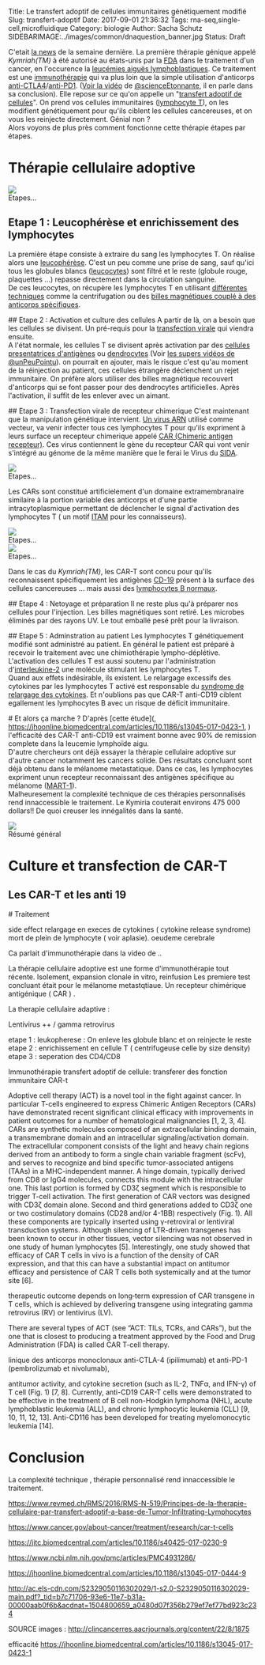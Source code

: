 Title: Le transfert adoptif de cellules immunitaires génétiquement modifié
Slug: transfert-adoptif
Date: 2017-09-01 21:36:32
Tags: rna-seq,single-cell,microfluidique
Category: biologie
Author: Sacha Schutz
SIDEBARIMAGE:../images/common/dnaquestion_banner.jpg
Status: Draft

C'etait [la news](https://www.novartis.com/news/media-releases/novartis-receives-first-ever-fda-approval-car-t-cell-therapy-kymriahtm-ctl019) de la semaine dernière. La première thérapie génique appelé *Kymriah(TM)* à été autorisé au états-unis par la [FDA](https://fr.wikipedia.org/wiki/Food_and_Drug_Administration) dans le traitement d'un cancer, en l'occurence la [leucémies aiguës lymphoblastiques](https://fr.wikipedia.org/wiki/Leuc%C3%A9mie#Leuc.C3.A9mies_aigu.C3.ABs_lymphoblastiques). 
Ce traitement est une [immunothérapie](https://fr.wikipedia.org/wiki/Immunoth%C3%A9rapie) qui va plus loin que la simple utilisation d'anticorps [anti-CTLA4](https://fr.wikipedia.org/wiki/Ipilimumab)/[anti-PD1](https://fr.wikipedia.org/wiki/Nivolumab). ([Voir la vidéo](https://www.youtube.com/watch?v=gxtqGhhomQE) de [@scienceEtonnante](https://www.youtube.com/user/ScienceEtonnante), il en parle dans sa conclusion).
Elle repose sur ce qu'on appelle un "[transfert adoptif de cellules](https://fr.wikipedia.org/wiki/Transfert_adoptif_de_cellules)". On prend vos cellules immunitaires ([lymphocyte T](https://fr.wikipedia.org/wiki/Lymphocyte_T)), on les modifient génétiquement pour qu'ils ciblent les cellules cancereuses, et on vous les reinjecte directement. Génial non ?     
Alors voyons de plus près comment fonctionne cette thérapie étapes par étapes.

# Thérapie cellulaire adoptive 


<div class="figure">     <img src="../images/post28/etapes.jpg" />      <div class="legend">Etapes...</div> </div>

## Etape 1 : Leucophérèse et enrichissement des lymphocytes
La première étape consiste à extraire du sang les lymphocytes T.
On réalise alors une [leucophérèse](https://en.wikipedia.org/wiki/Leukapheresis). C'est un peu comme une prise de sang, sauf qu'ici tous les globules blancs ([leucocytes](https://fr.wikipedia.org/wiki/Leucocyte)) sont filtré et le reste (globule rouge, plaquettes ...) repasse directement dans la circulation sanguine.   
De ces leucocytes, on récupère les lymphocytes T en utilisant [différentes techniques](http://e-sante.futura-sciences.com/_forum/separation-cellules-sang.html) comme la centrifugation ou des [billes magnétiques couplé à des anticorps spécifiques](https://www.ncbi.nlm.nih.gov/pubmed/17680228).

## Etape 2 : Activation et culture des cellules 
A partir de là, on a besoin que les cellules se divisent. Un pré-requis pour la [transfection virale](https://fr.wikipedia.org/wiki/Transfection) qui viendra ensuite.   
A l'état normale, les cellules T se divisent après activation par des [cellules presentatrices d'antigènes](https://fr.wikipedia.org/wiki/Cellule_pr%C3%A9sentatrice_d%27antig%C3%A8ne) ou [dendrocytes](https://fr.wikipedia.org/wiki/Cellule_dendritique) (Voir [les supers vidéos de @unPeuPointu](https://www.youtube.com/watch?v=Mpn87TQbRJE)). on pourrait en ajouter, mais le risque c'est qu'au moment de la réinjection au patient, ces cellules étrangère déclenchent un rejet immunitaire. On préfère alors utiliser des billes magnétique recouvert d'anticorps qui se font passer pour des dendrocytes artificielles. Après l'activation, il suffit de les enlever avec un aimant. 

## Etape 3 : Transfection virale de recepteur chimerique 
C'est maintenant que la manipulation génétique intervient. [Un virus ARN](https://fr.wikipedia.org/wiki/Virus_%C3%A0_ARN) utilisé comme vecteur, va venir infecter tous ces lymphocytes T pour qu'ils expriment à leurs surface un recepteur chimerique appelé [CAR (Chimeric antigen recepteur)](https://fr.wikipedia.org/wiki/R%C3%A9cepteur_antig%C3%A9nique_chim%C3%A9rique). Ces virus contiennent le gène du recepteur CAR qui vont venir s'intégré au génome de la même manière que le ferai le Virus du [SIDA](https://fr.wikipedia.org/wiki/Syndrome_d%27immunod%C3%A9ficience_acquise). 

<div class="figure">     <img src="../images/post28/biobiz.jpg" />      <div class="legend">Etapes...</div> </div>


Les CARs sont constitué artificielement d'un domaine extramembranaire similaire à la portion variable des anticorps et d'une partie intracytoplasmique permettant de déclencher le signal d'activation des lymphocytes T ( un motif [ITAM](https://fr.wikipedia.org/wiki/Motif_d%E2%80%99activation_des_r%C3%A9cepteurs_immuns_bas%C3%A9_sur_la_tyrosine) pour les connaisseurs).   


<div class="figure">     <img src="../images/post28/CAR-t.jpg" />      <div class="legend">Etapes...</div> </div>

<div class="figure">     <img src="../images/post28/car.gif" />      <div class="legend">Etapes...</div> </div>

Dans le cas du *Kymriah(TM)*, les CAR-T sont concu pour qu'ils reconnaissent spécifiquement les antigènes [CD-19](https://en.wikipedia.org/wiki/CD19) présent à la surface des cellules cancereuses ... mais aussi des [lymphocytes B normaux](https://fr.wikipedia.org/wiki/Lymphocyte_B). 

## Etape 4 : Netoyage et préparation 
Il ne reste plus qu'à préparer nos cellules pour l'injection. Les billes magnétiques sont retiré. Les microbes éliminés par des rayons UV. 
Le tout emballé pesé prêt pour la livraison. 

## Etape 5 : Adminstration au patient
Les lymphocytes T génétiquement modifié sont administré au patient. En général le patient est préparé à recevoir le traitement avec une chimiothérapie lympho-déplétive. L'activation des cellules T est aussi soutenu par l'administration d'[interleukine-2](https://fr.wikipedia.org/wiki/Interleukine_2) une molécule stimulant les lymphocytes T.     
Quand aux effets indésirable, ils existent. Le relargage excessifs des cytokines par les lymphocytes T activé est responsable du [syndrome de relargage des cytokines](http://dictionnaire.doctissimo.fr/definition-syndrome-de-relargage-des-cytokines.htm). Et n'oublions pas que CAR-T anti-CD19 ciblent egallement les lymphocytes B avec un risque de déficit immunitaire. 


# Et alors ça marche ? 
D'après [cette étude](, https://jhoonline.biomedcentral.com/articles/10.1186/s13045-017-0423-1, ) l'efficacité des CAR-T anti-CD19 est vraiment bonne avec 90% de remission complete dans la leucemie lymphoïde aigu.     
D'autre chercheurs ont déjà essayer la thérapie cellulaire adoptive sur d'autre cancer notamment les cancers solide. Des résultats concluant sont déjà obtenu dans le mélanome metastatique. Dans ce cas, les lymphocytes expriment unun recepteur reconnaissant des antigènes spécifique au mélanome ([MART-1](https://en.wikipedia.org/wiki/MLANA)).   
Malheuresement la complexité technique de ces thérapies personnalisés rend innaccessible le traitement. Le Kymiria couterait environs 475 000 dollars!! De quoi creuser les innégalités dans la santé. 




<div class="figure">     <img src="../images/post28/juno-leukapherisis.jpg" />      <div class="legend">Résumé général</div> </div>





# Culture et transfection de CAR-T 
## Les CAR-T et les anti 19 

# Traitement 

side effect 
relargage en execes de cytokines ( cytokine release syndrome)
mort de plein de lymphocyte  ( voir aplasie).
oeudeme cerebrale


Ca parlait d'immunothérapie dans la video de .. 

La thérapie cellulaire adoptive est une forme d'immunothérapie tout récente. 
Isolement, expansion clonale in vitro, reinfusion 
Les premiere test concluant était pour le mélanome metastqtiaue.
Un recepteur chimérique antigénique ( CAR ) .

La therapie cellulaire adaptive : 

Lentivirus ++ / gamma retrovirus 

etape 1 : leukopherese : On enleve les globule blanc et on reinjecte le reste 
etape 2 : enrichissement en cellule T ( centrifugeuse celle by size density)
etape 3 : seperation des CD4/CD8




Immunothérapie
transfert adoptif de cellule: transferer des fonction immunitaire
CAR-t

Adoptive cell therapy (ACT) is a novel tool in the fight against cancer. In particular T-cells engineered to express Chimeric Antigen Receptors (CARs) have demonstrated recent significant clinical efficacy with improvements in patient outcomes for a number of hematological malignancies [1, 2, 3, 4]. CARs are synthetic molecules composed of an extracellular binding domain, a transmembrane domain and an intracellular signaling/activation domain. The extracellular component consists of the light and heavy chain regions derived from an antibody to form a single chain variable fragment (scFv), and serves to recognize and bind specific tumor-associated antigens (TAAs) in a MHC-independent manner. A hinge domain, typically derived from CD8 or IgG4 molecules, connects this module with the intracellular one. This last portion is formed by CD3ζ segment which is responsible to trigger T-cell activation. The first generation of CAR vectors was designed with CD3ζ domain alone. Second and third generations added to CD3ζ one or two costimulatory domains (CD28 and/or 4-1BB) respectively (Fig. 1). All these components are typically inserted using γ-retroviral or lentiviral transduction systems. Although silencing of LTR-driven transgenes has been known to occur in other tissues, vector silencing was not observed in one study of human lymphocytes [5]. Interestingly, one study showed that efficacy of CAR T cells in vivo is a function of the density of CAR expression, and that this can have a substantial impact on antitumor efficacy and persistence of CAR T cells both systemically and at the tumor site [6].

therapeutic outcome depends on long‐term expression of CAR transgene in T cells, which is achieved by delivering transgene using integrating gamma retrovirus (RV) or lentivirus (LV). 

 There are several types of ACT (see “ACT: TILs, TCRs, and CARs”), but the one that is closest to producing a treatment approved by the Food and Drug Administration (FDA) is called CAR T-cell therapy.


linique des anticorps monoclonaux anti-CTLA-4 (ipilimumab) et anti-PD-1 (pembrolizumab et nivolumab), 


antitumor activity, and cytokine secretion (such as IL-2, TNFα, and IFN-γ) of T cell (Fig. 1) [7, 8]. Currently, anti-CD19 CAR-T cells were demonstrated to be effective in the treatment of B cell non-Hodgkin lymphoma (NHL), acute lymphoblastic leukemia (ALL), and chronic lymphocytic leukemia (CLL) [9, 10, 11, 12, 13]. Anti-CD116 has been developed for treating myelomonocytic leukemia [14].


# Conclusion 
La complexité technique , thérapie personnalisé rend innaccessible le traitement.

https://www.revmed.ch/RMS/2016/RMS-N-519/Principes-de-la-therapie-cellulaire-par-transfert-adoptif-a-base-de-Tumor-Infiltrating-Lymphocytes

https://www.cancer.gov/about-cancer/treatment/research/car-t-cells

https://jitc.biomedcentral.com/articles/10.1186/s40425-017-0230-9

https://www.ncbi.nlm.nih.gov/pmc/articles/PMC4931286/

https://jhoonline.biomedcentral.com/articles/10.1186/s13045-017-0444-9

http://ac.els-cdn.com/S2329050116302029/1-s2.0-S2329050116302029-main.pdf?_tid=b7c71706-93e6-11e7-b31a-00000aab0f6b&acdnat=1504800659_a0480d07f356b279ef7ef77bd923c234

SOURCE images : 
http://clincancerres.aacrjournals.org/content/22/8/1875

efficacité 
https://jhoonline.biomedcentral.com/articles/10.1186/s13045-017-0423-1